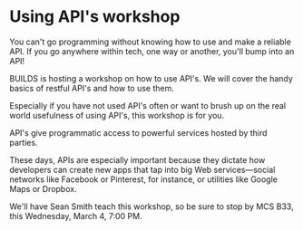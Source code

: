 # Using API's workshop

You can't go programming without knowing how to use and make a reliable API. If you go anywhere within tech, one way or another, you'll bump into an API!

BUILDS is hosting a workshop on how to use API's. We will cover the handy basics of restful API's and how to use them. 

Especially if you have not used API's often or want to brush up on the real world usefulness of using API's, this workshop is for you. 

API's give programmatic access to powerful services hosted by third parties. 

These days, APIs are especially important because they dictate how developers can create new apps that tap into big Web services—social networks like Facebook or Pinterest, for instance, or utilities like Google Maps or Dropbox. 

We'll have Sean Smith teach this workshop, so be sure to stop by MCS B33, this Wednesday, March 4, 7:00 PM.



